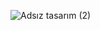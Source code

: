 

![Adsız tasarım (2)](https://user-images.githubusercontent.com/103332831/193466201-0c9a20f0-34a7-4b22-987d-9625bdf00055.gif)
